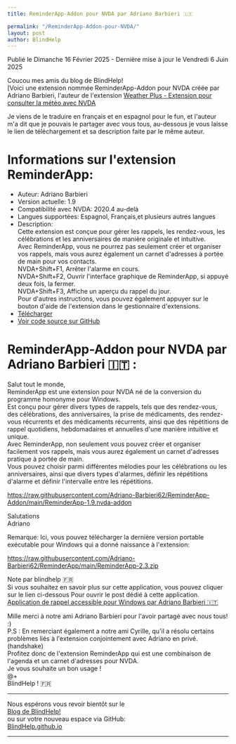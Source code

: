 ```yaml
--- 
title: ReminderApp-Addon pour NVDA par Adriano Barbieri 🇮🇹

permalink: "/ReminderApp-Addon-pour-NVDA/"
layout: post
author: BlindHelp
---
```


<footer> Publié le Dimanche 16 Février 2025 - Dernière mise à jour le Vendredi 6 Juin 2025</footer>


Coucou mes amis du blog de BlindHelp!    
[Voici une extension nommée ReminderApp-Addon pour NVDA  créée par Adriano Barbieri, l'auteur de l'extension [Weather Plus - Extension pour consulter la météo avec NVDA](https://blindhelp.github.io/Weather-Plus/)    

Je viens de le traduire en français et en espagnol pour le fun, et l'auteur m'a dit que je pouvais le partager avec vous tous, au-dessous je vous laisse le lien de téléchargement et sa description faite par le même auteur.    

# Informations sur l'extension ReminderApp: #

* Auteur: <span lang="it">Adriano Barbieri</span>
* Version actuelle: 1.9
* Compatibilité avec NVDA: 2020.4 au-delà
* Langues supportées: Espagnol, Français,et plusieurs autres langues
* Description:    
Cette extension est conçue pour gérer les rappels, les rendez-vous, les célébrations et les anniversaires de manière originale et intuitive.    
Avec ReminderApp, vous ne pourrez pas seulement créer et organiser vos rappels, mais vous aurez également un carnet d'adresses à portée de main pour vos contacts.    
NVDA+Shift+F1, Arrêter l'alarme en cours.    
NVDA+Shift+F2, Ouvrir l'interface graphique de ReminderApp, si appuyé deux fois, la fermer.    
NVDA+Shift+F3, Affiche un aperçu du rappel du jour.    
Pour d'autres instructions, vous pouvez également appuyer sur le bouton d'aide de l'extension dans le gestionnaire d'extensions.    
* [Télécharger](https://raw.githubusercontent.com/Adriano-Barbieri62/ReminderApp-Addon/main/ReminderApp-1.9.nvda-addon)
* [Voir code source sur GitHub](https://github.com/Adriano-Barbieri62/ReminderApp-Addon)

# ReminderApp-Addon pour NVDA par Adriano Barbieri 🇮🇹 :
Salut tout le monde,    
ReminderApp est une extension pour NVDA né de la conversion du programme homonyme pour Windows.    
Est conçu pour gérer divers types de rappels, tels que des rendez-vous, des célébrations, des anniversaires, la prise de médicaments, des rendez-vous récurrents et des médicaments récurrents, ainsi que des répétitions de rappel quotidiens, hebdomadaires et annuelles d'une manière intuitive et unique.    
Avec ReminderApp, non seulement vous pouvez créer et organiser facilement vos rappels, mais vous aurez également un carnet d'adresses pratique à portée de main.    
Vous pouvez choisir parmi différentes mélodies pour les célébrations ou les anniversaires, ainsi que divers types d'alarmes, définir les répétitions d'alarme et définir l'intervalle entre les répétitions.    

<https://raw.githubusercontent.com/Adriano-Barbieri62/ReminderApp-Addon/main/ReminderApp-1.9.nvda-addon>

Salutations    
Adriano    

Remarque: Ici, vous pouvez télécharger la dernière version portable exécutable pour Windows qui a donné naissance   à l'extension:    

<https://raw.githubusercontent.com/Adriano-Barbieri62/ReminderApp/main/ReminderApp-2.3.zip>

Note par blindhelp 🇫🇷    
Si vous souhaitez en savoir plus sur cette application, vous pouvez cliquer sur le lien ci-dessous Pour ouvrir le post dédié à cette application.    
[Application de rappel accessible pour Windows par Adriano Barbieri 🇮🇹](https://blindhelp.github.io/Accessible-ReminderApp-for-Windows/)    

Mille merci à notre ami <span lang="it">Adriano Barbieri</span> pour l'avoir partagé avec nous tous! :)    
P.S : En remerciant également a notre ami Cyrille, qu'il a résolu certains problèmes liés à l'extension conjointement avec Adriano en privé. (handshake)    
Profitez donc de l'extension ReminderApp qui est une combinaison de l'agenda et un carnet d'adresses pour NVDA.    
Je vous souhaite un bon usage !    
@+    
BlindHelp ! 🇫🇷    

---

Nous espérons vous revoir bientôt sur le      
[Blog de BlindHelp!](http://blindhelp.blogspot.fr/)                    
ou sur  votre nouveau espace via GitHub:                     
[BlindHelp.github.io](https://blindhelp.github.io)                    

---